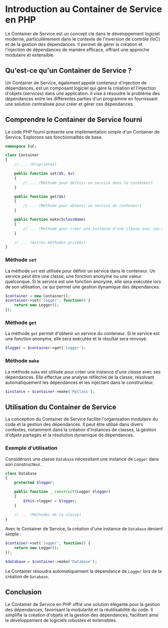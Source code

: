 
# Introduction au Container de Service en PHP

Le Container de Service est un concept clé dans le développement logiciel moderne, particulièrement dans le contexte de l'inversion de contrôle (IoC) et de la gestion des dépendances. Il permet de gérer la création et l'injection de dépendances de manière efficace, offrant une approche modulaire et extensible.

## Qu'est-ce qu'un Container de Service ?

Un Container de Service, également appelé conteneur d'injection de dépendances, est un composant logiciel qui gère la création et l'injection d'objets (services) dans une application. Il vise à résoudre le problème des dépendances entre les différentes parties d'un programme en fournissant une solution centralisée pour créer et gérer ces dépendances.

## Comprendre le Container de Service fourni

Le code PHP fourni présente une implémentation simple d'un Container de Service. Explorons ses fonctionnalités de base.

```php
namespace IoC;

class Container
{
    // ... (Propriétés)

    public function set($k, $v)
    {
        // ... (Méthode pour définir un service dans le conteneur)
    }

    public function get($k)
    {
        // ... (Méthode pour obtenir un service du conteneur)
    }

    public function make($className)
    {
        // ... (Méthode pour créer une instance d'une classe avec ses dépendances)
    }

    // ... (Autres méthodes privées)
}
```

### Méthode `set`

La méthode `set` est utilisée pour définir un service dans le conteneur. Un service peut être une classe, une fonction anonyme ou une valeur quelconque. Si le service est une fonction anonyme, elle sera exécutée lors de son utilisation, ce qui permet une gestion dynamique des dépendances.

```php
$container = new Container();
$container->set('logger', function() {
    return new Logger();
});
```

### Méthode `get`

La méthode `get` permet d'obtenir un service du conteneur. Si le service est une fonction anonyme, elle sera exécutée et le résultat sera renvoyé.

```php
$logger = $container->get('logger');
```

### Méthode `make`

La méthode `make` est utilisée pour créer une instance d'une classe avec ses dépendances. Elle effectue une analyse réfléchie de la classe, résolvant automatiquement les dépendances et les injectant dans le constructeur.

```php
$instance = $container->make('MyClass');
```

## Utilisation du Container de Service

La conception du Container de Service facilite l'organisation modulaire du code et la gestion des dépendances. Il peut être utilisé dans divers contextes, notamment dans la création d'instances de classes, la gestion d'objets partagés et la résolution dynamique de dépendances.

### Exemple d'utilisation

Considérons une classe `Database` nécessitant une instance de `Logger` dans son constructeur.

```php
class Database
{
    protected $logger;

    public function __construct(Logger $logger)
    {
        $this->logger = $logger;
    }

    // ... (Méthodes de la classe)
}
```

Avec le Container de Service, la création d'une instance de `Database` devient simple :

```php
$container->set('logger', function() {
    return new Logger();
});

$database = $container->make('Database');
```

Le Container résoudra automatiquement la dépendance de `Logger` lors de la création de `Database`.

## Conclusion

Le Container de Service en PHP offre une solution élégante pour la gestion des dépendances, favorisant la modularité et la réutilisabilité du code. Il simplifie la création d'objets et la gestion des dépendances, facilitant ainsi le développement de logiciels robustes et extensibles.